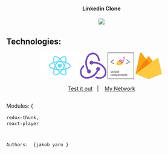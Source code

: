 <div align="center">
<!--   <img src="./public/images/cta-logo-one.png" alt="DisneyPlus logo"> -->
</div>



<h4 align="center" >
  Linkedin Clone
</h4>

<div align = "center">

  ![](./public/video/app-preview.gif)
</div>


 <h2 align = 'left'>Technologies: </h2>
<p align="center">
<img src="./public/images/react.png" alt="React"  height="70"/>
<img src="./public/images/redux.svg" alt="Redux" width="70" height="70"/>
<img src="./public/images/styled-components.png" alt="Styled-Components" width="70" height="70"/>
<img src="./public/images/firebase.svg" alt="Firebase" width="70" height="70"/>
</p>

<p align="center">
  <a href="https://linkedin-194a8.web.app">Test it out</a>&nbsp;&nbsp;&nbsp;|&nbsp;&nbsp;&nbsp;
  <a href="https://wa.me/+46793351364?text=tja%20Jakob%20jag%20gillade%20din%20Disney+%20clone%20">My Network</a>
</p>




##
Modules:  {

```
redux-thunk,
react-player

```
#




##
```
Authors:  {jakob yaro }
```


